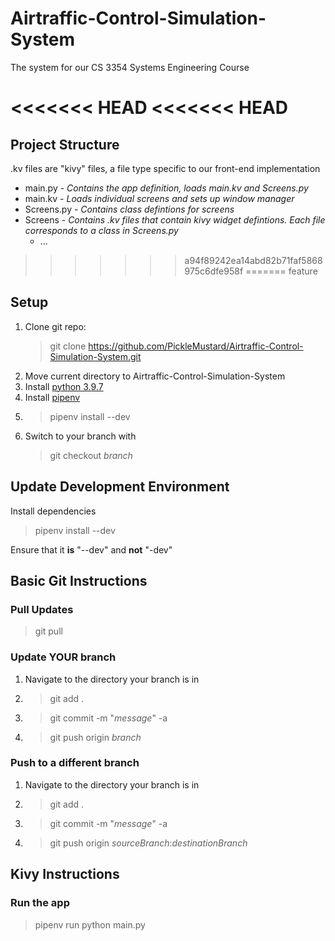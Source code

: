# Airtraffic-Control-Simulation-System

The system for our CS 3354 Systems Engineering Course

<<<<<<< HEAD
<<<<<<< HEAD
=======
## Project Structure

.kv files are "kivy" files, a file type specific to our front-end implementation

- main.py - *Contains the app definition, loads main.kv and Screens.py*
- main.kv  - *Loads individual screens and sets up window manager*
- Screens.py - *Contains class defintions for screens*
- Screens - *Contains .kv files that contain kivy widget defintions. Each file corresponds to a class in Screens.py*
  - ...

>>>>>>> a94f89242ea14abd82b71faf5868975c6dfe958f
=======
>>>>>>> feature
## Setup
1. Clone git repo:
   > git clone https://github.com/PickleMustard/Airtraffic-Control-Simulation-System.git
2. Move current directory to Airtraffic-Control-Simulation-System
3. Install [python 3.9.7](https://www.python.org/downloads/release/python-397/)
4. Install [pipenv](https://github.com/pypa/pipenv#installation)
5. > pipenv install --dev
6. Switch to your branch with 
   > git checkout *branch*

## Update Development Environment
   Install dependencies
   > pipenv install --dev

   Ensure that it **is** "--dev" and **not** "-dev"

## Basic Git Instructions

### Pull Updates
> git pull

### Update YOUR branch
1. Navigate to the directory your branch is in
2. > git add .
3. > git commit -m "*message*" -a
4. > git push origin *branch*

### Push to a different branch
1. Navigate to the directory your branch is in
2. > git add .
3. > git commit -m "*message*" -a
4. > git push origin *sourceBranch*:*destinationBranch*

## Kivy Instructions

### Run the app
> pipenv run python main.py

